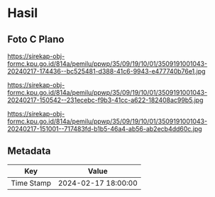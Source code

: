 # Hasil

## Foto C Plano

https://sirekap-obj-formc.kpu.go.id/814a/pemilu/ppwp/35/09/19/10/01/3509191001043-20240217-174436--bc525481-d388-41c6-9943-e477740b76e1.jpg

https://sirekap-obj-formc.kpu.go.id/814a/pemilu/ppwp/35/09/19/10/01/3509191001043-20240217-150542--231ecebc-f9b3-41cc-a622-182408ac99b5.jpg

https://sirekap-obj-formc.kpu.go.id/814a/pemilu/ppwp/35/09/19/10/01/3509191001043-20240217-151001--717483fd-b1b5-46a4-ab56-ab2ecb4dd60c.jpg


## Metadata

| Key        | Value               |
| ---------- | ------------------- |
| Time Stamp | 2024-02-17 18:00:00 |



